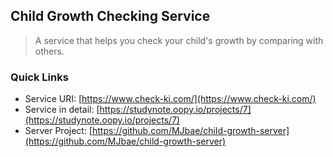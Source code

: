 ## Child Growth Checking Service
> A service that helps you check your child's growth by comparing with others.
### Quick Links
* Service URI: [https://www.check-ki.com/](https://www.check-ki.com/)
* Service in detail: [https://studynote.oopy.io/projects/7](https://studynote.oopy.io/projects/7)
* Server Project: [https://github.com/MJbae/child-growth-server](https://github.com/MJbae/child-growth-server)
